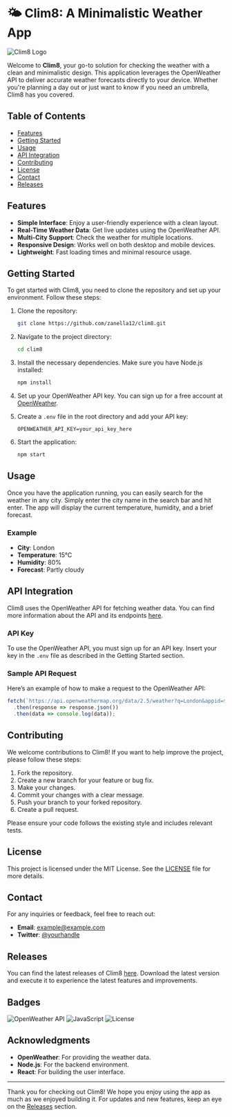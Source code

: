 # 🌤️ Clim8: A Minimalistic Weather App

![Clim8 Logo](https://example.com/logo.png)

Welcome to **Clim8**, your go-to solution for checking the weather with a clean and minimalistic design. This application leverages the OpenWeather API to deliver accurate weather forecasts directly to your device. Whether you're planning a day out or just want to know if you need an umbrella, Clim8 has you covered.

## Table of Contents

- [Features](#features)
- [Getting Started](#getting-started)
- [Usage](#usage)
- [API Integration](#api-integration)
- [Contributing](#contributing)
- [License](#license)
- [Contact](#contact)
- [Releases](#releases)

## Features

- **Simple Interface**: Enjoy a user-friendly experience with a clean layout.
- **Real-Time Weather Data**: Get live updates using the OpenWeather API.
- **Multi-City Support**: Check the weather for multiple locations.
- **Responsive Design**: Works well on both desktop and mobile devices.
- **Lightweight**: Fast loading times and minimal resource usage.

## Getting Started

To get started with Clim8, you need to clone the repository and set up your environment. Follow these steps:

1. Clone the repository:

   ```bash
   git clone https://github.com/zanella12/clim8.git
   ```

2. Navigate to the project directory:

   ```bash
   cd clim8
   ```

3. Install the necessary dependencies. Make sure you have Node.js installed:

   ```bash
   npm install
   ```

4. Set up your OpenWeather API key. You can sign up for a free account at [OpenWeather](https://openweathermap.org/api).

5. Create a `.env` file in the root directory and add your API key:

   ```plaintext
   OPENWEATHER_API_KEY=your_api_key_here
   ```

6. Start the application:

   ```bash
   npm start
   ```

## Usage

Once you have the application running, you can easily search for the weather in any city. Simply enter the city name in the search bar and hit enter. The app will display the current temperature, humidity, and a brief forecast.

### Example

- **City**: London
- **Temperature**: 15°C
- **Humidity**: 80%
- **Forecast**: Partly cloudy

## API Integration

Clim8 uses the OpenWeather API for fetching weather data. You can find more information about the API and its endpoints [here](https://openweathermap.org/api).

### API Key

To use the OpenWeather API, you must sign up for an API key. Insert your key in the `.env` file as described in the Getting Started section.

### Sample API Request

Here’s an example of how to make a request to the OpenWeather API:

```javascript
fetch(`https://api.openweathermap.org/data/2.5/weather?q=London&appid=${process.env.OPENWEATHER_API_KEY}`)
  .then(response => response.json())
  .then(data => console.log(data));
```

## Contributing

We welcome contributions to Clim8! If you want to help improve the project, please follow these steps:

1. Fork the repository.
2. Create a new branch for your feature or bug fix.
3. Make your changes.
4. Commit your changes with a clear message.
5. Push your branch to your forked repository.
6. Create a pull request.

Please ensure your code follows the existing style and includes relevant tests.

## License

This project is licensed under the MIT License. See the [LICENSE](LICENSE) file for more details.

## Contact

For any inquiries or feedback, feel free to reach out:

- **Email**: example@example.com
- **Twitter**: [@yourhandle](https://twitter.com/yourhandle)

## Releases

You can find the latest releases of Clim8 [here](https://github.com/zanella12/clim8/releases). Download the latest version and execute it to experience the latest features and improvements.

## Badges

![OpenWeather API](https://img.shields.io/badge/OpenWeather-API-blue.svg)
![JavaScript](https://img.shields.io/badge/JavaScript-ES6-yellow.svg)
![License](https://img.shields.io/badge/License-MIT-green.svg)

## Acknowledgments

- **OpenWeather**: For providing the weather data.
- **Node.js**: For the backend environment.
- **React**: For building the user interface.

---

Thank you for checking out Clim8! We hope you enjoy using the app as much as we enjoyed building it. For updates and new features, keep an eye on the [Releases](https://github.com/zanella12/clim8/releases) section.